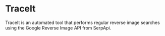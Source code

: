 # TraceIt
TraceIt is an automated tool that performs regular reverse image searches using the Google Reverse Image API from SerpApi. 
